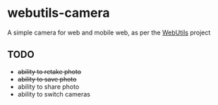 webutils-camera
===============

A simple camera for web and mobile web, as per the [WebUtils](https://github.com/WebUtils/Platform) project

## TODO
* ~~ability to retake photo~~
* ~~ability to save photo~~
* ability to share photo
* ability to switch cameras